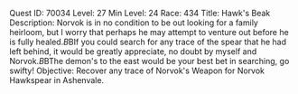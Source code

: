 Quest ID: 70034
Level: 27
Min Level: 24
Race: 434
Title: Hawk's Beak
Description: Norvok is in no condition to be out looking for a family heirloom, but I worry that perhaps he may attempt to venture out before he is fully healed.$B$BIf you could search for any trace of the spear that he had left behind, it would be greatly appreciate, no doubt by myself and Norvok.$B$BThe demon's to the east would be your best bet in searching, go swifty!
Objective: Recover any trace of Norvok's Weapon for Norvok Hawkspear in Ashenvale.
